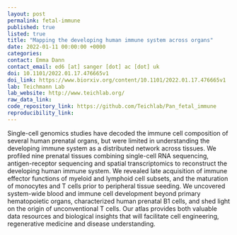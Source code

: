 ```yaml
---
layout: post
permalink: fetal-immune
published: true
listed: true
title: "Mapping the developing human immune system across organs"
date: 2022-01-11 00:00:00 +0000
categories: 
contact: Emma Dann
contact_email: ed6 [at] sanger [dot] ac [dot] uk
doi: 10.1101/2022.01.17.476665v1
doi_link: https://www.biorxiv.org/content/10.1101/2022.01.17.476665v1
lab: Teichmann Lab
lab_website: http://www.teichlab.org/
raw_data_link: 
code_repository_link: https://github.com/Teichlab/Pan_fetal_immune
reproducibility_link:
---
```

Single-cell genomics studies have decoded the immune cell composition of several human prenatal organs, but were limited in understanding the developing immune system as a distributed network across tissues. We profiled nine prenatal tissues combining single-cell RNA sequencing, antigen-receptor sequencing and spatial transcriptomics to reconstruct the developing human immune system. We revealed late acquisition of immune effector functions of myeloid and lymphoid cell subsets, and the maturation of monocytes and T cells prior to peripheral tissue seeding. We uncovered system-wide blood and immune cell development beyond primary hematopoietic organs, characterized human prenatal B1 cells, and shed light on the origin of unconventional T cells. Our atlas provides both valuable data resources and biological insights that will facilitate cell engineering, regenerative medicine and disease understanding. 